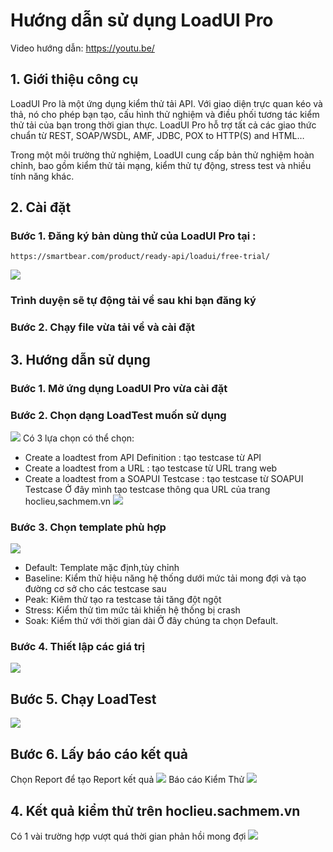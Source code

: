 # Hướng dẫn  sử dụng LoadUI Pro

Video hướng dẫn: https://youtu.be/<br>

## 1. Giới thiệu công cụ
LoadUI Pro là một ứng dụng kiểm thử tải API. Với giao diện trực quan kéo và thả, nó cho phép bạn tạo, cấu hình thử nghiệm và điều phối tương tác kiểm thử tải của bạn trong thời gian thực.
LoadUI Pro hỗ trợ tất cả các giao thức chuẩn từ REST, SOAP/WSDL, AMF, JDBC, POX to HTTP(S) and HTML…

Trong một môi trường thử nghiệm, LoadUI cung cấp bản thử nghiệm hoàn chỉnh, bao gồm kiểm thử tải mạng, kiểm thử tự động, stress test và nhiều tính năng khác.

## 2. Cài đặt 
### Bước 1. Đăng ký bản dùng thử của LoadUI Pro tại :
```
https://smartbear.com/product/ready-api/loadui/free-trial/
```
![](register.png)
### Trình duyện sẽ tự động tải về sau khi bạn đăng ký
### Bước 2. Chạy file vừa tải về và cài đặt
## 3. Hướng dẫn sử dụng
### Bước 1. Mở ứng dụng LoadUI Pro vừa cài đặt
### Bước 2. Chọn dạng LoadTest muốn sử dụng
![](LoadUI.png)
Có 3 lựa chọn có thể chọn:
- Create a loadtest from API Definition : tạo testcase từ API
- Create a loadtest from a URL : tạo testcase từ URL trang web
- Create a loadtest from a SOAPUI Testcase : tạo testcase từ SOAPUI Testcase
Ở đây mình tạo testcase thông qua URL của  trang hoclieu,sachmem.vn
![](intro1.png)

### Bước 3.  Chọn template phù hợp
![](intro2.png)
- Default: Template mặc định,tùy chỉnh
- Baseline: Kiểm thử hiệu năng hệ thống dưới mức tải mong đợi và tạo đường cơ sở cho các testcase sau
- Peak: Kiêm thử tạo ra testcase tải tăng đột ngột
- Stress: Kiểm thử tìm mức tải khiến hệ thống bị crash
- Soak: Kiểm thử với thời gian dài
Ở đây chúng ta chọn Default.

### Bước 4. Thiết lập các giá trị
![](intro3.png)

## Bước 5. Chạy LoadTest
![](intro4.png)

## Bước 6. Lấy báo cáo kết quả

Chọn Report để tạo Report kết quả
![](report.png)
Báo cáo Kiểm Thử
![](report2.png)
## 4. Kết quả kiểm thử trên hoclieu.sachmem.vn
Có 1 vài trường hợp vượt quá thời gian phản hồi mong đợi
![](chart.PNG)
